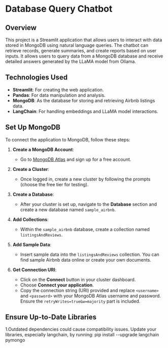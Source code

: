 # Database Query Chatbot

## Overview

This project is a Streamlit application that allows users to interact with data stored in MongoDB using natural language queries. The chatbot can retrieve records, generate summaries, and create reports based on user inputs. It allows users to query data from a MongoDB database and receive detailed answers generated by the LLaMA model from Ollama.

## Technologies Used

- **Streamlit**: For creating the web application.
- **Pandas**: For data manipulation and analysis.
- **MongoDB**: As the database for storing and retrieving Airbnb listings data.
- **LangChain**: For handling embeddings and LLaMA model interactions.



## Set Up MongoDB

To connect the application to MongoDB, follow these steps:

1. **Create a MongoDB Account**:
   - Go to [MongoDB Atlas](https://www.mongodb.com/cloud/atlas) and sign up for a free account.

2. **Create a Cluster**:
   - Once logged in, create a new cluster by following the prompts (choose the free tier for testing).

3. **Create a Database**:
   - After your cluster is set up, navigate to the **Database** section and create a new database named `sample_airbnb`.

4. **Add Collections**:
   - Within the `sample_airbnb` database, create a collection named `listingsAndReviews`.

5. **Add Sample Data**:
   - Insert sample data into the `listingsAndReviews` collection. You can find sample Airbnb data online or create your own documents.

6. **Get Connection URI**:
   - Click on the **Connect** button in your cluster dashboard.
   - Choose **Connect your application**.
   - Copy the connection string (URI) provided and replace `<username>` and `<password>` with your MongoDB Atlas username and password. Ensure the `retryWrites=true&w=majority` part is included.

## Ensure Up-to-Date Libraries
1.Outdated dependencies could cause compatibility issues. Update your libraries, especially langchain, by running:
pip install --upgrade langchain pymongo 
